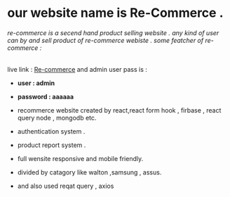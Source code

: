 # our website name is Re-Commerce .

###### re-commerce is a secend hand product selling website . any kind of user can by and sell product of re-commerce webiste . some featcher of re-commerce :

live link : [Re-commerce](https://assignment-12-dd734.web.app) 
and admin user pass is :
- **user : admin**
- **password : aaaaaa**

- recommerce website created by react,react form hook , firbase , react query node , mongodb etc.
- authentication system .
- product report system .
- full wensite responsive and mobile friendly.
- divided by catagory like walton ,samsung , assus.
- and also used reqat query , axios
